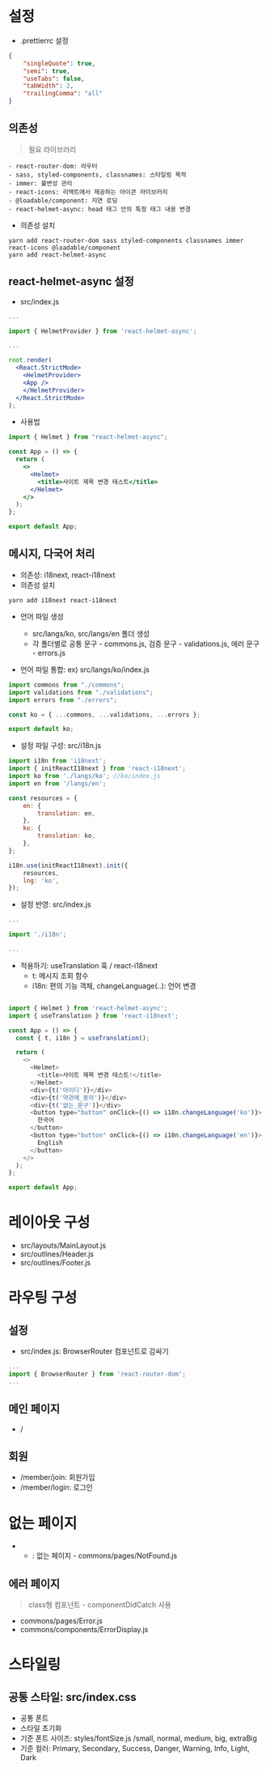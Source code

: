 # 설정

- .prettierrc 설정

```json
{
    "singleQuote": true,
    "semi": true,
    "useTabs": false,
    "tabWidth": 2,
    "trailingComma": "all"
}
```

## 의존성
> 필요 라이브러리

    - react-router-dom: 라우터
    - sass, styled-components, classnames: 스타일링 목적
    - immer: 불변성 관리
    - react-icons: 리액트에서 제공하는 아이콘 라이브러리
    - @loadable/component: 지연 로딩
    - react-helmet-async: head 태그 안의 특정 태그 내용 변경

- 의존성 설치

```
yarn add react-router-dom sass styled-components classnames immer react-icons @loadable/component
yarn add react-helmet-async
```

## react-helmet-async 설정
- src/index.js


```jsx
...

import { HelmetProvider } from 'react-helmet-async';

...

root.render(
  <React.StrictMode>
    <HelmetProvider>
    <App />
    </HelmetProvider>
  </React.StrictMode>
);

```

- 사용법

```jsx
import { Helmet } from "react-helmet-async";

const App = () => {
  return (
    <>
      <Helmet>
        <title>사이트 제목 변경 테스트</title>
      </Helmet>
    </>
  );
};

export default App;
```

## 메시지, 다국어 처리

- 의존성: i18next, react-i18next
- 의존성 설치

```
yarn add i18next react-i18next
```

- 언어 파일 생성
    - src/langs/ko, src/langs/en 폴더 생성
    - 각 폴더별로 공통 문구 - commons.js, 검증 문구 - validations.js, 에러 문구 - errors.js

- 언어 파일 통합: ex) src/langs/ko/index.js

```javascript
import commons from "./commons";
import validations from "./validations";
import errors from "./errors";

const ko = { ...commons, ...validations, ...errors };

export default ko;
```

- 설정 파일 구성: src/i18n.js

```javascript
import i18n from 'i18next';
import { initReactI18next } from 'react-i18next';
import ko from './langs/ko'; //ko/index.js
import en from '/langs/en';

const resources = {
    en: {
        translation: en,
    },
    ko: {
        translation: ko,
    },
};

i18n.use(initReactI18next).init({
    resources,
    lng: 'ko',
});
```

- 설정 반영: src/index.js

```javascript
...

import './i18n';

...

```

- 적용하기: useTranslation 훅 / react-i18next
    - t: 메시지 조회 함수
    - i18n: 편의 기능 객체, changeLanguage(..): 언어 변경

```javascript

import { Helmet } from 'react-helmet-async';
import { useTranslation } from 'react-i18next';

const App = () => {
  const { t, i18n } = useTranslation();

  return (
    <>
      <Helmet>
        <title>사이트 제목 변경 테스트!</title>
      </Helmet>
      <div>{t('아이디')}</div>
      <div>{t('약관에_동의')}</div>
      <div>{t('없는_문구')}</div>
      <button type="button" onClick={() => i18n.changeLanguage('ko')}>
        한국어
      </button>
      <button type="button" onClick={() => i18n.changeLanguage('en')}>
        English
      </button>
    </>
  );
};

export default App;

```

# 레이아웃 구성
 - src/layouts/MainLayout.js
 - src/outlines/Header.js
 - src/outlines/Footer.js

 # 라우팅 구성

 ## 설정
 - src/index.js: BrowserRouter 컴포넌트로 감싸기

 ```jsx
 ...
import { BrowserRouter } from 'react-router-dom';
 ...
 
 ```

 ## 메인 페이지

 - /
 
 ## 회원
 - /member/join: 회원가입
 - /member/login: 로그인

 # 없는 페이지
 - - : 없는 페이지 - commons/pages/NotFound.js

## 에러 페이지

> class형 컴포넌트 - componentDidCatch 사용

- commons/pages/Error.js
- commons/components/ErrorDisplay.js

# 스타일링

## 공통 스타일: src/index.css
- 공통 폰트
- 스타일 초기화
- 기준 폰트 사이즈: styles/fontSize.js /small, normal, medium, big, extraBig
- 기준 컬러: Primary, Secondary, Success, Danger, Warning, Info, Light, Dark